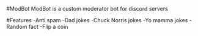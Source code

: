 #ModBot
ModBot is a custom moderator bot for discord servers

#Features
-Anti spam
-Dad jokes
-Chuck Norris jokes
-Yo mamma jokes
-Random fact
-Flip a coin
